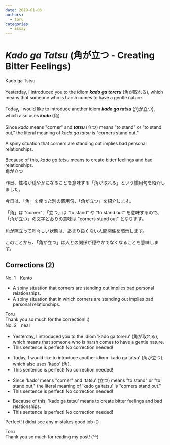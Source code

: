 ```yaml
---
date: 2019-01-06
authors:
  - toru
categories:
  - Essay
---
```


<h1 id="subject_show"><strong><em>Kado ga Tatsu</strong></em> (角が立つ - Creating Bitter Feelings)</h1>
<div class="date" hidden>Jan 6, 2019 21:01</div>
<div id="post"><div id="body_show_ori">
Kado ga Tstsu<br/><br/>Yesterday, I introduced you to the idiom <strong><em>kado ga toreru</em></strong> (角が取れる), which means that someone who is harsh comes to have a gentle nature.<br/><br/>Today, I would like to introduce another idiom <strong><em>kado ga tatsu</em></strong> (角が立つ), which also uses <strong><em>kado</em></strong> (角).<br/><br/>Since <em>kado</em> means "corner" and <strong><em>tatsu</em></strong> (立つ) means "to stand" or "to stand out," the literal meaning of <em>kado ga tatsu</em> is "corners stand out."<br/><br/>A spiny situation that corners are standing out implies bad personal relationships.<br/><br/>Because of this, <em>kado ga tatsu</em> means to create bitter feelings and bad relationships.
</div></div>

<!-- more -->

<div id="post_ja"><div id="body_show_mo">
角が立つ<br/><br/>昨日、性格が穏やかになることを意味する「角が取れる」という慣用句を紹介しました。<br/><br/>今日は、「角」を使った別の慣用句、「角が立つ」を紹介します。<br/><br/>「角」は "corner"、「立つ」は "to stand" や "to stand out" を意味するので、「角が立つ」の文字どおりの意味は "corners stand out" となります。<br/><br/>角が際立って刺々しい状態は、あまり良くない人間関係を暗示します。<br/><br/>このことから、「角が立つ」は人との関係が穏やかでなくなることを意味します。
</div></div>

## Corrections (2)
<div id="block"><div class="first_name"> No. 1　<span class="just_name">Kento</span></div><div id="block2">
<ul class="correction_field">
<li class="incorrect">A spiny situation that corners are standing out implies bad personal relationships.</li>
<li class="corrected correct">
A spiny situation <span class="sline">that</span> <span class="f_blue">in which</span> corners are standing out implies bad personal relationships.
</li>
</ul>
</div><div class="name"><span class="just_name">Toru</span><br>
Thank you so much for the correction! :)
</div>
</div>
<div id="block"><div class="first_name"> No. 2　<span class="just_name">neal</span></div><div id="block2">
<ul class="correction_field">
<li class="incorrect">Yesterday, I introduced you to the idiom 'kado ga toreru' (角が取れる), which means that someone who is harsh comes to have a gentle nature.</li>
<li class="corrected perfect">This sentence is perfect! No correction needed!</li>
</ul>
<ul class="correction_field">
<li class="incorrect">Today, I would like to introduce another idiom 'kado ga tatsu' (角が立つ), which also uses 'kado' (角).</li>
<li class="corrected perfect">This sentence is perfect! No correction needed!</li>
</ul>
<ul class="correction_field">
<li class="incorrect">Since 'kado' means "corner" and 'tatsu' (立つ) means "to stand" or "to stand out," the literal meaning of 'kado ga tatsu' is "corners stand out."</li>
<li class="corrected perfect">This sentence is perfect! No correction needed!</li>
</ul>
<ul class="correction_field">
<li class="incorrect">Because of this, 'kado ga tatsu' means to create bitter feelings and bad relationships.</li>
<li class="corrected perfect">This sentence is perfect! No correction needed!</li>
</ul>
<p class="comment_small">
 Perfect! i didnt see any mistakes good job :D
</p>

</div><div class="name"><span class="just_name">Toru</span><br>
Thank you so much for reading my post! (^^)
</div>
</div>
